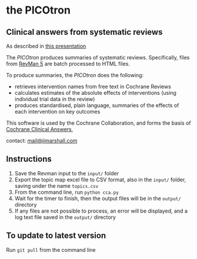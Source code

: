 the PICOtron
============

Clinical answers from systematic reviews
----------------------------------------

As described in [this presentation](http://www.slideshare.net/mavergames/sustainability-and-cochrane-reviews-how-technology-can-help-12207716)

The *PICOtron* produces summaries of systematic reviews.
Specifically, files from [RevMan 5](http://tech.cochrane.org/revman) are batch processed to HTML files.

To produce summaries, the *PICOtron* does the following:
  - retrieves intervention names from free text in Cochrane Reviews
  - calculates estimates of the absolute effects of interventions (using individual trial data in the review)
  - produces standardised, plain language, summaries of the effects of each intervention on key outcomes

This software is used by the Cochrane Collaboration, and forms the basis of [Cochrane Clinical Answers](http://cochraneclinicalanswers.com), 

contact: mail@ijmarshall.com

Instructions
------------

1. Save the Revman input to the `input/` folder
2. Export the topic map excel file to CSV format, also in the `input/` folder, saving under the name `topics.csv`
3. From the command line, run `python cca.py`
4. Wait for the timer to finish, then the output files will be in the `output/` directory
5. If any files are not possible to process, an error will be displayed, and a log text file saved in the `output/` directory

To update to latest version
---------------------------

Run `git pull` from the command line




